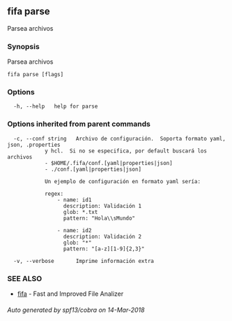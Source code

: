 ## fifa parse

Parsea archivos

### Synopsis


Parsea archivos

```
fifa parse [flags]
```

### Options

```
  -h, --help   help for parse
```

### Options inherited from parent commands

```
  -c, --conf string   Archivo de configuración.  Soporta formato yaml, json, .properties
			y hcl.  Si no se especifica, por default buscará los archivos
			- $HOME/.fifa/conf.[yaml|properties|json]
			- ./conf.[yaml|properties|json]
			
			Un ejemplo de configuración en formato yaml sería:

			regex:
				- name: id1
				  description: Validación 1
				  glob: *.txt
				  pattern: "Hola\\sMundo"

				- name: id2
				  description: Validación 2
				  glob: "*"
				  pattern: "[a-z][1-9]{2,3}"
		 	
  -v, --verbose       Imprime información extra
```

### SEE ALSO
* [fifa](fifa.md)	 - Fast and Improved File Analizer

###### Auto generated by spf13/cobra on 14-Mar-2018
